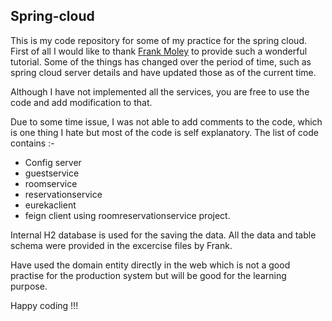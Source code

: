 ## Spring-cloud

This is my code repository for some of my practice for the spring cloud. First of all I would like to thank [Frank Moley](https://www.linkedin.com/in/frankmoley/?trk=lil_course) to provide such a wonderful tutorial. Some of the things has changed over the period of time, such as spring cloud server details and have updated those as of the current time. 

Although I have not implemented all the services, you are free to use the code and add modification to that.

Due to some time issue, I was not able to add comments to the code, which is one thing I hate but most of the code is self explanatory. The list of code contains :-

 - Config server
 - guestservice
 - roomservice
 - reservationservice
 - eurekaclient
 - feign client using roomreservationservice project.

Internal H2 database is used for the saving the data. All the data and table schema were provided in the excercise files by Frank. 

Have used the domain entity directly in the web which is not a good practise for the production system but will be good for the learning purpose.

Happy coding !!! 



